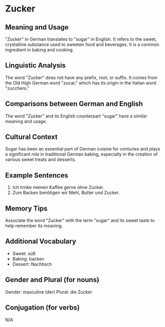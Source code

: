 # Zucker
## Meaning and Usage
"Zucker" in German translates to "sugar" in English. It refers to the sweet, crystalline substance used to sweeten food and beverages. It is a common ingredient in baking and cooking.

## Linguistic Analysis
The word "Zucker" does not have any prefix, root, or suffix. It comes from the Old High German word "zucar," which has its origin in the Italian word "zucchero."

## Comparisons between German and English
The word "Zucker" and its English counterpart "sugar" have a similar meaning and usage.

## Cultural Context
Sugar has been an essential part of German cuisine for centuries and plays a significant role in traditional German baking, especially in the creation of various sweet treats and desserts.

## Example Sentences
1. Ich trinke meinen Kaffee gerne ohne Zucker.
2. Zum Backen benötigen wir Mehl, Butter und Zucker.

## Memory Tips
Associate the word "Zucker" with the term "sugar" and its sweet taste to help remember its meaning.

## Additional Vocabulary
- Sweet: süß
- Baking: backen
- Dessert: Nachtisch

## Gender and Plural (for nouns)
Gender: masculine (der)
Plural: die Zucker

## Conjugation (for verbs)
N/A